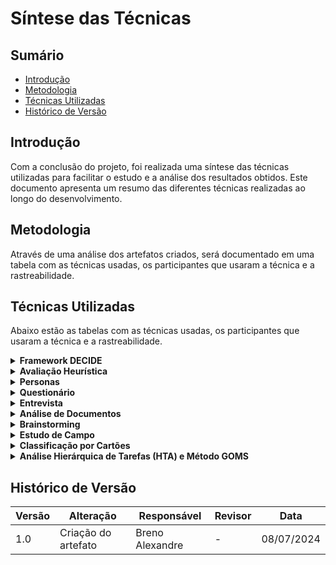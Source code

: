 # Síntese das Técnicas


## Sumário

- [Introdução](#Introdução)
- [Metodologia](#Metodologia)
- [Técnicas Utilizadas](#Técnicas-Utilizadas)
- [Histórico de Versão](#Histórico-de-Versão)


## Introdução

Com a conclusão do projeto, foi realizada uma síntese das técnicas utilizadas para facilitar o estudo e a análise dos resultados obtidos. Este documento apresenta um resumo das diferentes técnicas realizadas ao longo do desenvolvimento.


## Metodologia

Através de uma análise dos artefatos criados, será documentado em uma tabela com as técnicas usadas, os participantes que usaram a técnica e a rastreabilidade.


## Técnicas Utilizadas

Abaixo estão as tabelas com as técnicas usadas, os participantes que usaram a técnica e a rastreabilidade.

<details>

<summary><b>Framework DECIDE</b></summary>
<br>
<center>

<b>Tabela 1:</b> Técnica utilizada no projeto: Framework DECIDE.

| Participantes | Rastreabilidade |
| - | - |
| [Breno Alexandre](https://github.com/brenoalexandre0) | [Avaliação do site: Inep Enem](/planejamento/SitesAvaliados/Site_enem) |
| [Bruno Araújo](https://github.com/brunocva) | [Avaliação do site: Corpo de Bombeiros Militar do Distrito Federal](/planejamento/SitesAvaliados/CBMDF) |
| [Iago Passaglia](https://github.com/Paxxaglia) | [Avaliação do site: SIGAA - UnB](/planejamento/SitesAvaliados/Site_Sigaa) |
| [Larissa Stéfane](https://github.com/SkywalkerSupreme) | [Avaliação do site: Secretaria da Pessoa com Deficiência do GDF](/planejamento/SitesAvaliados/Site_Secretaria_PND_GDF) |
| [Luana Medeiros](https://github.com/LuaMedeiros) | [Avaliação do site: Alistamento Militar](/planejamento/SitesAvaliados/AlistamentoMilitar) |
| [Pedro Izarias](https://github.com/Izarias) | [Avaliação do site: Distribuição Linux Debian](/planejamento/SitesAvaliados/Site_Debian) |

<b>Autor:</b> <a href="https://github.com/brenoalexandre0/">Breno Alexandre</a>.

</center>

</details>


<details>

<summary><b>Avaliação Heurística</b></summary>
<br>
<center>

<b>Tabela 2:</b> Técnica utilizada no projeto: Avaliação Heurística.

| Participantes | Rastreabilidade |
| - | - |
| [Larissa Stéfane](https://github.com/SkywalkerSupreme) | [Avaliação por Heurísticas do SIGAA](/planejamento/SiteEscolhidoSIGAA/Avaliação_Heuristica_SIGAA) |

<b>Autor:</b> <a href="https://github.com/brenoalexandre0/">Breno Alexandre</a>.

</center>

</details>


<details>

<summary><b>Personas</b></summary>
<br>
<center>

<b>Tabela 3:</b> Técnica utilizada no projeto: Personas.

| Participantes | Rastreabilidade |
| - | - |
| [Bruno](https://github.com/brunocva), [Larissa](https://github.com/SkywalkerSupreme) e [Pedro](https://github.com/Izarias) | [Personas no Projeto](/PerfilUsuario/Personass/PersonasSIGAA) |

<b>Autor:</b> <a href="https://github.com/brenoalexandre0/">Breno Alexandre</a>.

</center>

</details>


<details>

<summary><b>Questionário</b></summary>
<br>
<center>

<b>Tabela 4:</b> Técnica utilizada no projeto: Questionário.

| Participantes | Rastreabilidade |
| - | - |
| [Larissa Stéfane](https://github.com/SkywalkerSupreme) | [Resultados do questionário para Professores](/PerfilUsuario/Professores/Questionarios/AnaliseResultados) |
| [Breno](https://github.com/brenoalexandre0), [Bruno](https://github.com/brunocva), [Iago](https://github.com/Paxxaglia), [Larissa](https://github.com/SkywalkerSupreme), [Luana](https://github.com/LuaMedeiros) e [Pedro](https://github.com/Izarias) | [Resultados do questionário para estudantes](/PerfilUsuario/Estudantes/Questionarios/AnáliseResultados) |

<b>Autor:</b> <a href="https://github.com/brenoalexandre0/">Breno Alexandre</a>.

</center>

</details>


<details>

<summary><b>Entrevista</b></summary>
<br>
<center>

<b>Tabela 5:</b> Técnica utilizada no projeto: Entrevista.

| Participantes | Rastreabilidade |
| - | - |
| [Larissa Stéfane](https://github.com/SkywalkerSupreme) | [Entrevista com o professor André Barros de Sales](/PerfilUsuario/Professores/Entrevistas/Gravacoes/AndreSales) |
| [Larissa Stéfane](https://github.com/SkywalkerSupreme) | [Entrevista com uma professora anônima](/PerfilUsuario/Professores/Entrevistas/Gravacoes/Anonimo) |
| [Larissa Stéfane](https://github.com/SkywalkerSupreme) | [Entrevista com a professora Elaine Venson](/PerfilUsuario/Professores/Entrevistas/Gravacoes/ElaineVenson) |
| [Larissa Stéfane](https://github.com/SkywalkerSupreme) | [Entrevista com o professor Mario de Oliveira Andrade](/PerfilUsuario/Professores/Entrevistas/Gravacoes/MarioAndrade) |
| [Larissa Stéfane](https://github.com/SkywalkerSupreme) | [Entrevista com convidada especial: Cecília Alves](/PerfilUsuario/Estudantes/Entrevistas/Gravacao/CeciliaAlves) |
| [Breno Alexandre](https://github.com/brenoalexandre0) | [Entrevista com a estudante Ana Clara Rosário Silva](/PerfilUsuario/Estudantes/Entrevistas/Gravacao/AnaClara) |
| [Larissa Stéfane](https://github.com/SkywalkerSupreme) | [Entrevista com o estudante Bruno Martins Bomfim](/PerfilUsuario/Estudantes/Entrevistas/Gravacao/BrunoMartins) |
| [Larissa Stéfane](https://github.com/SkywalkerSupreme) | [Entrevista com o estudante Caio Felipe Alves Braga](/PerfilUsuario/Estudantes/Entrevistas/Gravacao/CaioBraga) |
| [Larissa Stéfane](https://github.com/SkywalkerSupreme) | [Entrevista com o estudante Carlos Gabriel Cardoso Ramos](/PerfilUsuario/Estudantes/Entrevistas/Gravacao/CarlosGabriel) |
| [Larissa Stéfane](https://github.com/SkywalkerSupreme) | [Entrevista com o estudante Gabriel Lopes Barros](/PerfilUsuario/Estudantes/Entrevistas/Gravacao/GabrielLopes) |
| [Larissa Stéfane](https://github.com/SkywalkerSupreme) | [Entrevista com o estudante Gabriel Rodrigo Martins de Andrade](/PerfilUsuario/Estudantes/Entrevistas/Gravacao/GabrielRodrigo) |
| [Larissa Stéfane](https://github.com/SkywalkerSupreme) | [Entrevista com o estudante Isaque Santos](/PerfilUsuario/Estudantes/Entrevistas/Gravacao/IsaqueSantos) |
| [Larissa Stéfane](https://github.com/SkywalkerSupreme) | [Entrevista com a estudante Lavínia Inácia Mota](/PerfilUsuario/Estudantes/Entrevistas/Gravacao/LavíniaInácia) |
| [Larissa Stéfane](https://github.com/SkywalkerSupreme) | [Entrevista com o estudante Leonardo Gonçalvez Machado](/PerfilUsuario/Estudantes/Entrevistas/Gravacao/Leonardo) |
| [Larissa Stéfane](https://github.com/SkywalkerSupreme) | [Entrevista com o estudante Rodrigo Vaz](/PerfilUsuario/Estudantes/Entrevistas/Gravacao/RodrigoVaz) |
| [Breno Alexandre](https://github.com/brenoalexandre0) | [Entrevista com o servidor Francisco Cesar Borges Silva (Chiquinho)](/PerfilUsuario/Tecnicos/Entrevistas/Gravacao/Francisco(Chiquinho)) |
| [Bruno Araújo](https://github.com/brunocva) | [Entrevista com a servidora Andressa Novais Rodrigues](/PerfilUsuario/Tecnicos/Entrevistas/Gravacao/Andressa) |
| [Breno](https://github.com/brenoalexandre0), [Bruno](https://github.com/brunocva), [Iago](https://github.com/Paxxaglia), [Larissa](https://github.com/SkywalkerSupreme) e [Pedro](https://github.com/Izarias) | [Execução das Entrevistas para Avaliação do Storyboard e da Análise de Tarefas](/DesignAvaliaçãoDesenvolvimento/Nível1/Entrevistas_Avaliacao/Execucao_Entrevistas) |
| [Breno](https://github.com/brenoalexandre0), [Bruno](https://github.com/brunocva), [Iago](https://github.com/Paxxaglia), [Larissa](https://github.com/SkywalkerSupreme), [Luana](https://github.com/LuaMedeiros) e [Pedro](https://github.com/Izarias) | [Execução das Entrevistas para Avaliação dos Protótipos de Papel das funcionalidades](/DesignAvaliaçãoDesenvolvimento/Nível2/Entrevistas/ExecucaoEntrevistas) |
| [Bruno](https://github.com/brunocva), [Iago](https://github.com/Paxxaglia), [Larissa](https://github.com/SkywalkerSupreme), e [Pedro](https://github.com/Izarias) | [Entrevistas da Avaliação do Protótipo de Alta Fidelidade](/DesignAvaliaçãoDesenvolvimento/Nível3/Entrevistas) |

<b>Autor:</b> <a href="https://github.com/brenoalexandre0/">Breno Alexandre</a>.

</center>

</details>


<details>

<summary><b>Análise de Documentos</b></summary>
<br>
<center>

<b>Tabela 6:</b> Técnica utilizada no projeto: Análise de Documentos.

| Participantes | Rastreabilidade |
| - | - |
| Larissa Stéfane | [Análise de Documentos: Professores](/PerfilUsuario/Professores/AnaliseDocumentoProfessor) |
| Larissa Stéfane | [Análise de Documentos: Estudantes](/PerfilUsuario/Estudantes/AnaliseDocumentalEstudantes) |
| Larissa Stéfane | [Análise de Documentos: Servidores Técnicos e Administrativos](/PerfilUsuario/Tecnicos/analiseDocumentosServidores) |

<b>Autor:</b> <a href="https://github.com/brenoalexandre0/">Breno Alexandre</a>.

</center>

</details>


<details>

<summary><b>Brainstorming</b></summary>
<br>
<center>

<b>Tabela 7:</b> Técnica utilizada no projeto: Brainstorming.

| Participantes | Rastreabilidade |
| - | - |
| Breno, Bruno e Iago | [Desenvolvimento do Brainstorming](/IdentificacaoNecessidadesUsuario/ExecBrainstorm) |

<b>Autor:</b> <a href="https://github.com/brenoalexandre0/">Breno Alexandre</a>.

</center>

</details>


<details>

<summary><b>Estudo de Campo</b></summary>
<br>
<center>

<b>Tabela 8:</b> Técnica utilizada no projeto: Estudo de Campo.

| Participantes | Rastreabilidade |
| - | - |
| Pedro Izarias | [Desenvolvimento do Estudo de Campo](/IdentificacaoNecessidadesUsuario/DesenvolvimentoEstudosDeCampo) |

<b>Autor:</b> <a href="https://github.com/brenoalexandre0/">Breno Alexandre</a>.

</center>

</details>


<details>

<summary><b>Classificação por Cartões</b></summary>
<br>
<center>

<b>Tabela 9:</b> Técnica utilizada no projeto: Classificação por Cartões.

| Participantes | Rastreabilidade |
| - | - |
| Luana e Pedro | [Desenvolvimento da Classificação por Cartões](/IdentificacaoNecessidadesUsuario/DesenvolvimentoClassificaCartoes) |

<b>Autor:</b> <a href="https://github.com/brenoalexandre0/">Breno Alexandre</a>.

</center>

</details>


<details>

<summary><b>Análise Hierárquica de Tarefas (HTA) e Método GOMS</b></summary>
<br>
<center>

<b>Tabela 10:</b> Técnica utilizada no projeto: Análise Hierárquica de Tarefas (HTA) e Método GOMS.

| Participantes | Rastreabilidade |
| - | - |
| Bruno Araújo | [Análise Declaração de Bolsista](/Requisitos1/AnaliseTarefas/Bolsas/DeclaraçãodeBolsista2) |
| Bruno Araújo | [Análise de Tarefas: Solicitação de Bolsas](/Requisitos1/AnaliseTarefas/Bolsas/SolicitaçãodeBolsasHTA) |
| Iago Passaglia | [Análise de Tarefas: Tarefas de estágio na visão do estudante (GOMS)](/Requisitos1/AnaliseTarefas/Estagio/estagioGoms) |
| Iago Passaglia | [Análise Hierárquica de Tarefas no SIGAA - Aba Estágio (Visão do aluno)](/Requisitos1/AnaliseTarefas/Estagio/estagioHierarquica) |
| Luana Medeiros | [Análise de Tarefas: Histórico](/Requisitos1/AnaliseTarefas/Histórico/AnaliseHistorico) |
| Pedro Izarias | [Análise de Tarefas: Tarefas de estágio na visão do estudante (GOMS)](/Requisitos1/AnaliseTarefas/Matrícula/MatriculaGOMS) |
| Pedro Izarias | [Análise Hierárquica de Tarefas no SIGAA - Matrícula (Visão do aluno)](/Requisitos1/AnaliseTarefas/Matrícula/FazerMatriculaHierarquica) |
| Larissa Stéfane | [Análise de Tarefas: Pedido de Monitoria na visão do estudante](/Requisitos1/AnaliseTarefas/Monitoria/AnálisePedidoMonitoria) |
| Larissa Stéfane | [Análise de Tarefas: Monitoramento da Monitoria](/Requisitos1/AnaliseTarefas/Monitoria/AnaliseMonitoramentoMonitoria) |
| Larissa Stéfane | [Análise de Tarefas: Analisar monitor na visão do estudante](/Requisitos1/AnaliseTarefas/Monitoria/AnaliseAvaliarMonitor) |
| Breno Alexandre | [Análise de Tarefas: Aba do Restaurante Universitário na visão do estudante](/Requisitos1/AnaliseTarefas/RestauranteUniversitário/AnáliseRU) |

<b>Autor:</b> <a href="https://github.com/brenoalexandre0/">Breno Alexandre</a>.

</center>

</details>


## Histórico de Versão

| Versão | Alteração | Responsável | Revisor | Data |
| - | - | - | - | - |
| 1.0 | Criação do artefato | Breno Alexandre | - | 08/07/2024 |
